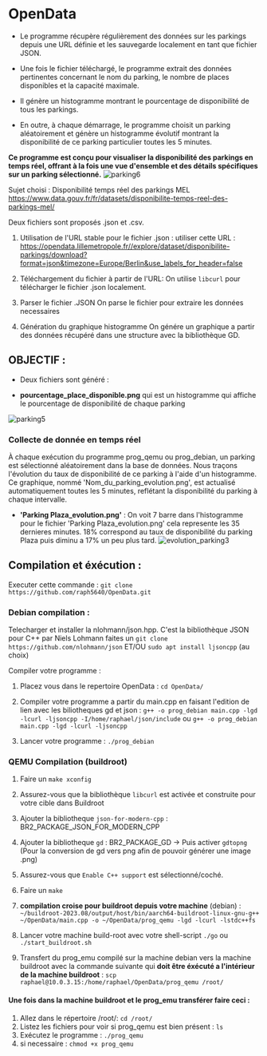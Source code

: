 # OpenData

- Le programme récupère régulièrement des données sur les parkings depuis une URL définie et les sauvegarde localement en tant que fichier JSON.

- Une fois le fichier téléchargé, le programme extrait des données pertinentes concernant le nom du parking, le nombre de places disponibles et la capacité maximale.

- Il génère un histogramme montrant le pourcentage de disponibilité de tous les parkings.

- En outre, à chaque démarrage, le programme choisit un parking aléatoirement et génère un histogramme évolutif montrant la disponibilité de ce parking particulier toutes les 5 minutes.

**Ce programme est conçu pour visualiser la disponibilité des parkings en temps réel, offrant à la fois une vue d'ensemble et des détails spécifiques sur un parking sélectionné.**
![parking6](https://github.com/raph5640/OpenData/assets/140059828/6d3a7900-30b2-4740-8809-f76cad3799ef)


Sujet choisi : Disponibilité temps réel des parkings MEL
https://www.data.gouv.fr/fr/datasets/disponibilite-temps-reel-des-parkings-mel/

Deux fichiers sont proposés .json et .csv. 

1) Utilisation de l'URL stable pour le fichier .json : 
utiliser cette URL : https://opendata.lillemetropole.fr//explore/dataset/disponibilite-parkings/download?format=json&timezone=Europe/Berlin&use_labels_for_header=false

2) Téléchargement du fichier à partir de l'URL: 
On utilise `libcurl` pour télécharger le fichier .json localement.

3) Parser le fichier .JSON
On parse le fichier pour extraire les données necessaires 

4) Génération du graphique histogramme
On génére un graphique a partir des données récupéré dans une structure avec la bibliothèque GD.

## OBJECTIF : 
- Deux fichiers sont généré : 

- **pourcentage_place_disponible.png** qui est un histogramme qui affiche le pourcentage de disponibilité de chaque parking

![parking5](https://github.com/raph5640/OpenData/assets/140059828/fa265f8f-657a-4e08-ab75-4ef668ea252e)

### Collecte de donnée en temps réel

À chaque exécution du programme prog_qemu ou prog_debian, un parking est sélectionné aléatoirement dans la base de données. Nous traçons l'évolution du taux de disponibilité de ce parking à l'aide d'un histogramme. Ce graphique, nommé 'Nom_du_parking_evolution.png', est actualisé automatiquement toutes les 5 minutes, reflétant la disponibilité du parking à chaque intervalle.

- **'Parking Plaza_evolution.png'** :  On voit 7 barre dans l'histogramme pour le fichier 'Parking Plaza_evolution.png' cela represente les 35 dernieres minutes. 18% correspond au taux de disponibilité du parking Plaza puis diminu a 17% un peu plus tard.
![evolution_parking3](https://github.com/raph5640/OpenData/assets/140059828/3b8c55dc-9bc5-423c-8146-e37d950ee749)

## Compilation et éxécution :

Executer cette commande : `git clone https://github.com/raph5640/OpenData.git`

### Debian compilation :

Telecharger et installer la nlohmann/json.hpp. C'est la bibliothèque JSON pour C++ par Niels Lohmann faites un `git clone https://github.com/nlohmann/json` ET/OU `sudo apt install ljsoncpp` (au choix)

Compiler votre programme :


1) Placez vous dans le repertoire OpenData : `cd OpenData/`

2) Compiler votre programme a partir du main.cpp en faisant l'edition de lien avec les biliotheques gd et json : `g++ -o prog_debian main.cpp -lgd -lcurl -ljsoncpp -I/home/raphael/json/include` ou `g++ -o prog_debian main.cpp -lgd -lcurl -ljsoncpp`

3) Lancer votre programme : `./prog_debian`

### QEMU Compilation (buildroot)
1) Faire un `make xconfig`
2) Assurez-vous que la bibliothèque `libcurl` est activée et construite pour votre cible dans Buildroot
3) Ajouter la bibliotheque `json-for-modern-cpp` : BR2_PACKAGE_JSON_FOR_MODERN_CPP
4) Ajouter la bibliotheque `gd` : BR2_PACKAGE_GD -> Puis activer `gdtopng` (Pour la conversion de gd vers png afin de pouvoir générer une image .png)
5) Assurez-vous que `Enable C++ support` est sélectionné/coché.
6) Faire un `make`

7) **compilation croise pour buildroot depuis votre machine** (debian) : `~/buildroot-2023.08/output/host/bin/aarch64-buildroot-linux-gnu-g++ ~/OpenData/main.cpp -o ~/OpenData/prog_qemu -lgd -lcurl -lstdc++fs`

8) Lancer votre machine build-root avec votre shell-script `./go` ou `./start_buildroot.sh`

9) Transfert du prog_emu compilé sur la machine debian vers la machine buildroot avec la commande suivante qui **doit être éxécuté a l'intérieur de la machine buildroot** : `scp raphael@10.0.3.15:/home/raphael/OpenData/prog_qemu /root/`

#### Une fois dans la machine buildroot et le prog_emu transférer faire ceci :

1)  Allez dans le répertoire /root/: `cd /root/`
2)  Listez les fichiers pour voir si prog_qemu est bien présent : `ls`
3)  Exécutez le programme  : `./prog_qemu`
4)  si necessaire : `chmod +x prog_qemu`







